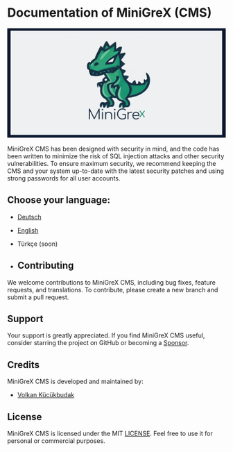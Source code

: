 # Documentation of MiniGreX (CMS)
![MiniGreX Logo](header_minigrex.png)


MiniGreX CMS has been designed with security in mind, and the code has been written to minimize the risk of SQL injection attacks and other security vulnerabilities. To ensure maximum security, we recommend keeping the CMS and your system up-to-date with the latest security patches and using strong passwords for all user accounts.

## Choose your language:
- [Deutsch](de/README.md)
- [English](en/README.md)
- Türkçe (soon)

- ## Contributing

We welcome contributions to MiniGreX CMS, including bug fixes, feature requests, and translations. To contribute, please create a new branch and submit a pull request.

## Support

Your support is greatly appreciated. If you find MiniGreX CMS useful, consider starring the project on GitHub or becoming a [Sponsor](https://github.com/sponsors/volkansah).

## Credits

MiniGreX CMS is developed and maintained by:
- [Volkan Kücükbudak](https://github.com/volkansah)

## License

MiniGreX CMS is licensed under the MIT [LICENSE](LICENSE). Feel free to use it for personal or commercial purposes.
